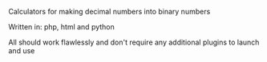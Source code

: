 Calculators for making decimal numbers into binary numbers

Written in: php, html and python

All should work flawlessly and don't require any additional plugins to launch and use
